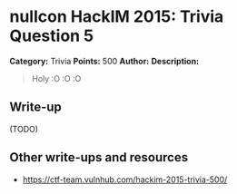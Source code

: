 # nullcon HackIM 2015: Trivia Question 5

**Category:** Trivia
**Points:** 500
**Author:**
**Description:**

>Holy :O :O :O

## Write-up

(TODO)

## Other write-ups and resources

* <https://ctf-team.vulnhub.com/hackim-2015-trivia-500/>
